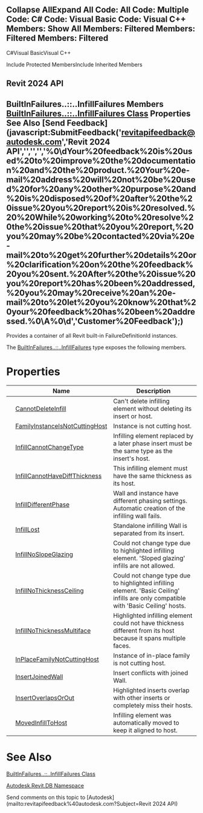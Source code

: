 ﻿

Collapse AllExpand All Code: All Code: Multiple Code: C# Code: Visual Basic Code: Visual C++  Members: Show All Members: Filtered Members: Filtered Members: Filtered   
---  
  
C#Visual BasicVisual C++

Include Protected MembersInclude Inherited Members

Revit 2024 API  
---  
BuiltInFailures..::..InfillFailures Members  
[BuiltInFailures..::..InfillFailures Class](13a26a89-322c-ef1a-f5f1-8cd481ee4ba0.md) Properties See Also [Send Feedback](javascript:SubmitFeedback\('revitapifeedback@autodesk.com','Revit 2024 API','','','','%0\\dYour%20feedback%20is%20used%20to%20improve%20the%20documentation%20and%20the%20product.%20Your%20e-mail%20address%20will%20not%20be%20used%20for%20any%20other%20purpose%20and%20is%20disposed%20of%20after%20the%20issue%20you%20report%20is%20resolved.%20%20While%20working%20to%20resolve%20the%20issue%20that%20you%20report,%20you%20may%20be%20contacted%20via%20e-mail%20to%20get%20further%20details%20or%20clarification%20on%20the%20feedback%20you%20sent.%20After%20the%20issue%20you%20report%20has%20been%20addressed,%20you%20may%20receive%20an%20e-mail%20to%20let%20you%20know%20that%20your%20feedback%20has%20been%20addressed.%0\\A%0\\d','Customer%20Feedback'\);)  
---  
  
Provides a container of all Revit built-in FailureDefinitionId instances.

The [BuiltInFailures..::..InfillFailures](13a26a89-322c-ef1a-f5f1-8cd481ee4ba0.md) type exposes the following members.

# Properties

|  | Name | Description |
| --- | --- | --- |
|  | [CannotDeleteInfill](914040e3-dcd3-b686-53a9-b93b93aa16fb.md) | Can't delete infilling element without deleting its insert or host. |
|  | [FamilyInstanceIsNotCuttingHost](fd95a0c2-367e-00cb-69c3-812819d35e1c.md) | Instance is not cutting host. |
|  | [InfillCannotChangeType](877afc0f-3a3a-484b-0361-65a5738cdab3.md) | Infilling element replaced by a later phase insert must be the same type as the insert's host. |
|  | [InfillCannotHaveDiffThickness](69e99bb2-78d2-d3e0-af2e-71084838b771.md) | This infilling element must have the same thickness as its host. |
|  | [InfillDifferentPhase](7df3db53-ead3-daca-4174-602548754230.md) | Wall and instance have different phasing settings. Automatic creation of the infilling wall fails. |
|  | [InfillLost](bd49fc31-fcc7-8440-bfba-e3047688a6f5.md) | Standalone infilling Wall is separated from its insert. |
|  | [InfillNoSlopeGlazing](00feb0be-205e-2c2d-abdf-939d3a672fb5.md) | Could not change type due to highlighted infilling element. 'Sloped glazing' infills are not allowed. |
|  | [InfillNoThicknessCeiling](f5c1f72a-852f-b090-a83e-871619fcd092.md) | Could not change type due to highlighted infilling element. 'Basic Ceiling' infills are only compatible with 'Basic Ceiling' hosts. |
|  | [InfillNoThicknessMultiface](7930961a-26d0-fa5d-60c1-0598db0896fe.md) | Highlighted infilling element could not have thickness different from its host because it spans multiple faces. |
|  | [InPlaceFamilyNotCuttingHost](d19b81bb-d410-2798-b78a-8b22fa10597e.md) | Instance of in-place family is not cutting host. |
|  | [InsertJoinedWall](f0b21b56-7868-cb17-6436-23adc86199d5.md) | Insert conflicts with joined Wall. |
|  | [InsertOverlapsOrOut](206e7d23-9a5b-7631-ac1d-895bdef74419.md) | Highlighted inserts overlap with other inserts or completely miss their hosts. |
|  | [MovedInfillToHost](03424834-8711-9e91-367b-8c414dc092d3.md) | Infilling element was automatically moved to keep it aligned to host. |
  
# See Also

[BuiltInFailures..::..InfillFailures Class](13a26a89-322c-ef1a-f5f1-8cd481ee4ba0.md)

[Autodesk.Revit.DB Namespace](87546ba7-461b-c646-cbb1-2cb8f5bff8b2.md)

Send comments on this topic to [Autodesk](mailto:revitapifeedback%40autodesk.com?Subject=Revit 2024 API)
